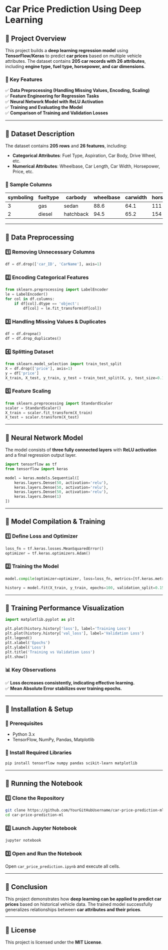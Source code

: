 # **Car Price Prediction Using Deep Learning**

## **📌 Project Overview**
This project builds a **deep learning regression model** using **TensorFlow/Keras** to predict **car prices** based on multiple vehicle attributes. The dataset contains **205 car records with 26 attributes**, including **engine type, fuel type, horsepower, and car dimensions**.

### **🚀 Key Features**
✅ **Data Preprocessing (Handling Missing Values, Encoding, Scaling)**  
✅ **Feature Engineering for Regression Tasks**  
✅ **Neural Network Model with ReLU Activation**  
✅ **Training and Evaluating the Model**  
✅ **Comparison of Training and Validation Losses**  

---

## **📌 Dataset Description**
The dataset contains **205 rows** and **26 features**, including:
- **Categorical Attributes**: Fuel Type, Aspiration, Car Body, Drive Wheel, etc.
- **Numerical Attributes**: Wheelbase, Car Length, Car Width, Horsepower, Price, etc.

### **📌 Sample Columns**
| symboling | fueltype | carbody | wheelbase | carwidth | horsepower | price |
|-----------|---------|--------|----------|---------|-----------|------|
| 3         | gas     | sedan  | 88.6     | 64.1    | 111       | 13495 |
| 2         | diesel  | hatchback | 94.5   | 65.2    | 154       | 16500 |

---

## **📌 Data Preprocessing**

### **1️⃣ Removing Unnecessary Columns**
```python
df = df.drop(['car_ID', 'CarName'], axis=1)
```

### **2️⃣ Encoding Categorical Features**
```python
from sklearn.preprocessing import LabelEncoder
le = LabelEncoder()
for col in df.columns:
    if df[col].dtype == 'object':
        df[col] = le.fit_transform(df[col])
```

### **3️⃣ Handling Missing Values & Duplicates**
```python
df = df.dropna()
df = df.drop_duplicates()
```

### **4️⃣ Splitting Dataset**
```python
from sklearn.model_selection import train_test_split
X = df.drop(['price'], axis=1)
y = df['price']
X_train, X_test, y_train, y_test = train_test_split(X, y, test_size=0.15, random_state=42)
```

### **5️⃣ Feature Scaling**
```python
from sklearn.preprocessing import StandardScaler
scaler = StandardScaler()
X_train = scaler.fit_transform(X_train)
X_test = scaler.transform(X_test)
```

---

## **📌 Neural Network Model**
The model consists of **three fully connected layers** with **ReLU activation** and a final regression output layer.
```python
import tensorflow as tf
from tensorflow import keras

model = keras.models.Sequential([
    keras.layers.Dense(50, activation='relu'),
    keras.layers.Dense(50, activation='relu'),
    keras.layers.Dense(50, activation='relu'),
    keras.layers.Dense(1)
])
```

---

## **📌 Model Compilation & Training**
### **1️⃣ Define Loss and Optimizer**
```python
loss_fn = tf.keras.losses.MeanSquaredError()
optimizer = tf.keras.optimizers.Adam()
```

### **2️⃣ Training the Model**
```python
model.compile(optimizer=optimizer, loss=loss_fn, metrics=[tf.keras.metrics.MeanAbsoluteError()])

history = model.fit(X_train, y_train, epochs=100, validation_split=0.15, batch_size=10)
```

---

## **📌 Training Performance Visualization**
```python
import matplotlib.pyplot as plt

plt.plot(history.history['loss'], label='Training Loss')
plt.plot(history.history['val_loss'], label='Validation Loss')
plt.legend()
plt.xlabel('Epochs')
plt.ylabel('Loss')
plt.title('Training vs Validation Loss')
plt.show()
```

### **📊 Key Observations**
✅ **Loss decreases consistently, indicating effective learning.**  
✅ **Mean Absolute Error stabilizes over training epochs.**  

---

## **📌 Installation & Setup**

### **📌 Prerequisites**
- Python 3.x
- TensorFlow, NumPy, Pandas, Matplotlib

### **📌 Install Required Libraries**
```bash
pip install tensorflow numpy pandas scikit-learn matplotlib
```

---

## **📌 Running the Notebook**

### **1️⃣ Clone the Repository**
```bash
git clone https://github.com/YourGitHubUsername/car-price-prediction-ml.git
cd car-price-prediction-ml
```

### **2️⃣ Launch Jupyter Notebook**
```bash
jupyter notebook
```

### **3️⃣ Open and Run the Notebook**
Open `car_price_prediction.ipynb` and execute all cells.

---

## **📌 Conclusion**
This project demonstrates how **deep learning can be applied to predict car prices** based on historical vehicle data. The trained model successfully generalizes relationships between **car attributes and their prices**.

---

## **📌 License**
This project is licensed under the **MIT License**.

